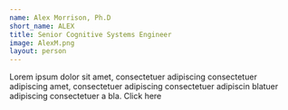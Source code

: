```yaml
---
name: Alex Morrison, Ph.D
short_name: ALEX
title: Senior Cognitive Systems Engineer
image: AlexM.png
layout: person
---
```

Lorem ipsum dolor sit amet, consectetuer adipiscing consectetuer adipiscing amet, consectetuer adipiscing consectetuer adipiscin blatuer adipiscing consectetuer a bla. Click here

